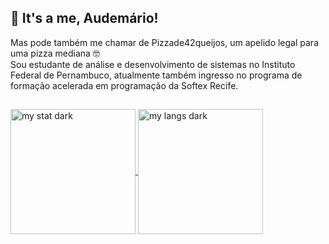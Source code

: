 ## 👋 It's a me, Audemário!
Mas pode também me chamar de Pizzade42queijos, um apelido legal para uma pizza mediana 🤓  
Sou estudante de análise e desenvolvimento de sistemas no Instituto Federal de Pernambuco, atualmente também ingresso no programa de formação acelerada em programação da Softex Recife.
##  
<a href="https://github.com/anuraghazra/github-readme-stats">
<img alt='my stat dark' height=200 align="center" src="https://github-readme-stats.vercel.app/api?username=Pizzade42queijos&show_icons=true&theme=algolia" />
</a>
<a href="https://github.com/anuraghazra/convoychat">
<img alt='my langs dark' height=200 align="center" src="https://github-readme-stats.vercel.app/api/top-langs/?username=Pizzade42queijos&layout=compact&show_icons=true&theme=algolia" />
</a>

##  



<!--
**Pizzade42queijos/Pizzade42queijos** is a ✨ _special_ ✨ repository because its `README.md` (this file) appears on your GitHub profile.

Here are some ideas to get you started:

-  I’m currently working on ...
- 🌱 I’m currently learning ...
- 👯 I’m looking to collaborate on ...
- 🤔 I’m looking for help with ...
- 💬 Ask me about ...
- 📫 How to reach me: ...
- 😄 Pronouns: ...
- ⚡ Fun fact: ...
-->
